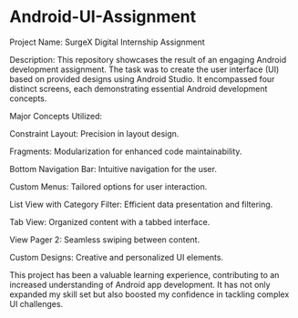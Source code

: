 # Android-UI-Assignment

Project Name: SurgeX Digital Internship Assignment

Description:
This repository showcases the result of an engaging Android development assignment. The task was to create the user interface (UI) based on provided designs using Android Studio. It encompassed four distinct screens, each demonstrating essential Android development concepts.

Major Concepts Utilized:

Constraint Layout: Precision in layout design.

Fragments: Modularization for enhanced code maintainability.

Bottom Navigation Bar: Intuitive navigation for the user.

Custom Menus: Tailored options for user interaction.

List View with Category Filter: Efficient data presentation and filtering.

Tab View: Organized content with a tabbed interface.

View Pager 2: Seamless swiping between content.

Custom Designs: Creative and personalized UI elements.


This project has been a valuable learning experience, contributing to an increased understanding of Android app development. 
It has not only expanded my skill set but also boosted my confidence in tackling complex UI challenges.

